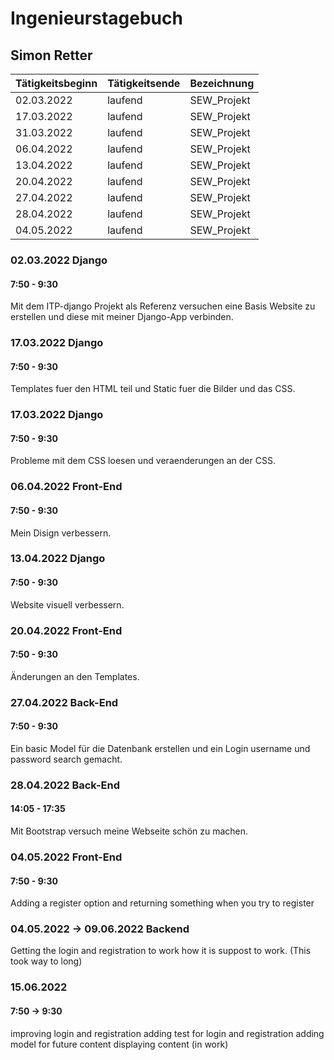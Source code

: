 # Ingenieurstagebuch

## Simon Retter

| Tätigkeitsbeginn | Tätigkeitsende | Bezeichnung |
| --- | --- | --- |
| 02.03.2022 | laufend | SEW_Projekt |
| 17.03.2022 | laufend | SEW_Projekt |
| 31.03.2022 | laufend | SEW_Projekt |
| 06.04.2022 | laufend | SEW_Projekt |
| 13.04.2022 | laufend | SEW_Projekt |
| 20.04.2022 | laufend | SEW_Projekt |
| 27.04.2022 | laufend | SEW_Projekt |
| 28.04.2022 | laufend | SEW_Projekt |
| 04.05.2022 | laufend | SEW_Projekt |

### 02.03.2022 Django
#### 7:50 - 9:30
Mit dem ITP-django Projekt als Referenz versuchen eine Basis Website zu erstellen und diese mit
meiner Django-App verbinden.


### 17.03.2022 Django
#### 7:50 - 9:30
Templates fuer den HTML teil und Static fuer die Bilder und das CSS.


### 17.03.2022 Django
#### 7:50 - 9:30
Probleme mit dem CSS loesen und veraenderungen an der CSS.


### 06.04.2022 Front-End
#### 7:50 - 9:30
Mein Disign verbessern.

### 13.04.2022 Django
#### 7:50 - 9:30
Website visuell verbessern.


### 20.04.2022 Front-End
#### 7:50 - 9:30
Änderungen an den Templates.

### 27.04.2022 Back-End
#### 7:50 - 9:30
Ein basic Model für die Datenbank erstellen und ein Login username und 
password search gemacht.

### 28.04.2022 Back-End
#### 14:05 - 17:35
Mit Bootstrap versuch meine Webseite schön zu machen.


### 04.05.2022 Front-End
#### 7:50 - 9:30
Adding a register option and returning something when you try to register

### 04.05.2022 -> 09.06.2022 Backend
Getting the login and registration to work how it is suppost to work.
(This took way to long)

### 15.06.2022
#### 7:50 -> 9:30
improving login and registration
adding test for login and registration
adding model for future content
displaying content (in work)
